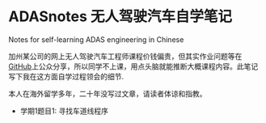 # ADASnotes 无人驾驶汽车自学笔记
Notes for self-learning ADAS engineering in Chinese

加州某公司的网上无人驾驶汽车工程师课程价钱偏贵，但其实作业问题等在[GitHub](https://baike.baidu.com/item/GitHub)上公众分享，所以同学不上课，用点头脑就能推断大概课程内容。此笔记写下我在这方面自学过程领会的细节.

本人在海外留学多年，二十年没写过文章，请读者体谅和指教。

* 学期1题目1: 寻找车道线程序